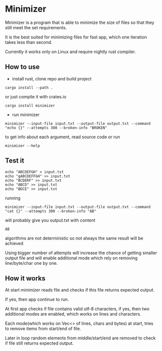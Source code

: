# Minimizer
Minimizer is a program that is able to minimize the size of files so that they still meet the set requirements.

It is the best suited for minimizing files for fast app, which one iteration takes less than second.

Currently it works only on Linux and require nightly rust compiler.

## How to use
- install rust, clone repo and build project
```
cargo install --path .
```
or just compile it with crates.io
```
cargo install minimizer
```
- run minimizer
```
minimizer --input-file input.txt --output-file output.txt --command "echo {}" --attempts 300 --broken-info "BROKEN"
```
to get info about each argument, read source code or run
```
minimizer --help
```

## Test it
```
echo "ABCDEFGH" > input.txt
echo "gABCDEFFGH" >> input.txt
echo "BCDERF" >> input.txt
echo "ABCD" >> input.txt
echo "BDCE" >> input.txt
```
running 
```
minimizer --input-file input.txt --output-file output.txt --command "cat {}" --attempts 300 --broken-info "AB"
```
will probably give you output.txt with content
```
AB
```
algorithms are not deterministic so not always the same result will be achieved

Using bigger number of attempts will increase the chance of getting smaller output file and will enable additional mode which rely on removing line/byte/char one by one. 

## How it works
At start minimizer reads file and checks if this file returns expected output.

If yes, then app continue to run.

At first app checks if file contains valid utf-8 characters, if yes, then two additional modes are enabled, which works on lines and characters.

Each mode(which works on Vec<> of lines, chars and bytes) at start, tries to remove items from start/end of file.

Later in loop random elements from middle/start/end are removed to check if file still returns expected output.